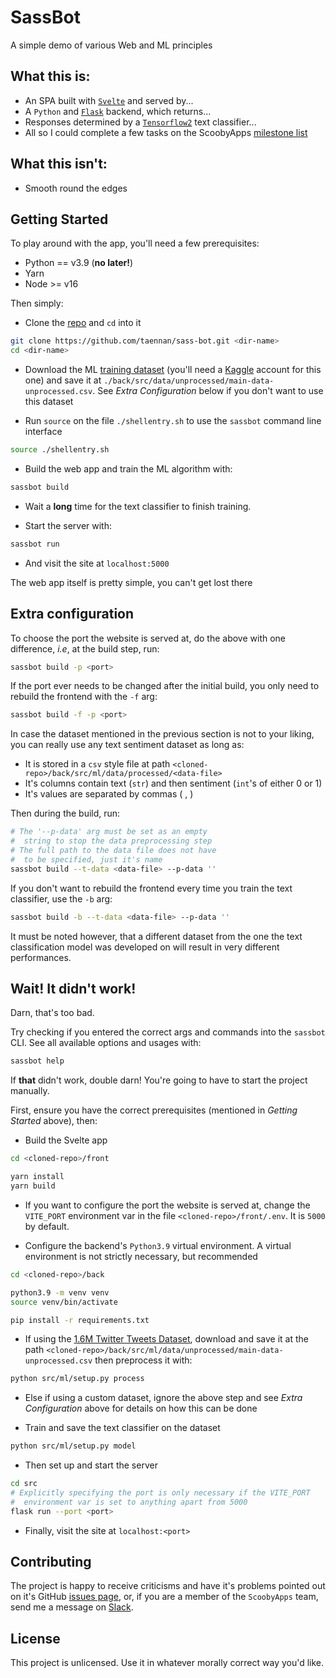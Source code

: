 
# SassBot

A simple demo of various Web and ML principles

## What this is:

- An SPA built with [`Svelte`][svelte] and served by...
- A `Python` and [`Flask`][flask] backend, which returns...
- Responses determined by a [`Tensorflow2`][tensorflow] text classifier...
- All so I could complete a few tasks on the ScoobyApps [milestone list][scooby-milestones]

## What this isn't:

- Smooth round the edges

## Getting Started

To play around with the app, you'll need a few prerequisites:

- Python == v3.9 (**no later!**)
- Yarn
- Node >= v16

Then simply:

- Clone the [repo][repo] and `cd` into it

```bash
git clone https://github.com/taennan/sass-bot.git <dir-name>
cd <dir-name>
```

- Download the ML [training dataset][twitter-dataset] (you'll need a
[Kaggle][kaggle] account for this one) and save it at
`./back/src/data/unprocessed/main-data-unprocessed.csv`. See *Extra Configuration*
below if you don't want to use this dataset

- Run `source` on the file `./shellentry.sh` to use the `sassbot` command line interface

```bash
source ./shellentry.sh
```

- Build the web app and train the ML algorithm with:

```bash
sassbot build
```

- Wait a **long** time for the text classifier to finish training.

- Start the server with:

```bash
sassbot run
```

- And visit the site at `localhost:5000`

The web app itself is pretty simple, you can't get lost there

## Extra configuration

To choose the port the website is served at, do the above with one difference, _i.e_, at the build step, run:

```bash
sassbot build -p <port>
```

If the port ever needs to be changed after the initial build, you only need to rebuild the frontend with the `-f` arg:

```bash
sassbot build -f -p <port>
```

In case the dataset mentioned in the previous section is not to your liking,
you can really use any text sentiment dataset as long as:

- It is stored in a `csv` style file at path `<cloned-repo>/back/src/ml/data/processed/<data-file>`
- It's columns contain text (`str`) and then sentiment (`int`'s of either 0 or 1)
- It's values are separated by commas ( , )

Then during the build, run:

```bash
# The '--p-data' arg must be set as an empty
#  string to stop the data preprocessing step
# The full path to the data file does not have
#  to be specified, just it's name
sassbot build --t-data <data-file> --p-data ''
```

If you don't want to rebuild the frontend every time you train the text classifier, use the `-b` arg:

```bash
sassbot build -b --t-data <data-file> --p-data ''
```

It must be noted however, that a different dataset from the one the text
classification model was developed on will result in very different performances.

## Wait! It didn't work!

Darn, that's too bad.

Try checking if you entered the correct args and commands into the `sassbot` CLI. See all available options and usages with:

```bash
sassbot help
```

If **that** didn't work, double darn! You're going to have to start the project manually.

First, ensure you have the correct prerequisites (mentioned in _Getting Started_ above), then:

- Build the Svelte app

```bash
cd <cloned-repo>/front

yarn install
yarn build
```

- If you want to configure the port the website is served at, change the
`VITE_PORT` environment var in the file `<cloned-repo>/front/.env`. It is `5000`
by default.

- Configure the backend's `Python3.9` virtual environment. A virtual environment
is not strictly necessary, but recommended

```bash
cd <cloned-repo>/back

python3.9 -m venv venv
source venv/bin/activate

pip install -r requirements.txt
```

- If using the [1.6M Twitter Tweets Dataset][twitter-dataset], download and save
it at the path `<cloned-repo>/back/src/ml/data/unprocessed/main-data-unprocessed.csv`
then preprocess it with:

```bash
python src/ml/setup.py process
```

- Else if using a custom dataset, ignore the above step and see
_Extra Configuration_ above for details on how this can be done

- Train and save the text classifier on the dataset

```bash
python src/ml/setup.py model
```

- Then set up and start the server

```bash
cd src
# Explicitly specifying the port is only necessary if the VITE_PORT
#  environment var is set to anything apart from 5000
flask run --port <port>
```

- Finally, visit the site at `localhost:<port>`

## Contributing

The project is happy to receive criticisms and have it's problems pointed out
on it's GitHub [issues page][repo-issues], or, if you are a member of the
`ScoobyApps` team,  send me a message on [Slack][slack].

## License

This project is unlicensed. Use it in whatever morally correct way you'd like.

[repo]: https://github.com/taennan/sass-bot.git
[repo-issues]: https://github.com/taennan/sass-bot/issues
[kaggle]: https://www.kaggle.com
[twitter-dataset]: https://www.kaggle.com/datasets/kazanova/sentiment140

[scooby-milestones]: https://scoobyapps.com/board/index.php?topic=10.msg13#new
[slack]: https://slack.com

[svelte]: https://svelte.dev
[flask]: https://flask.palletsprojects.com/en/2.1.x/
[tensorflow]: https://www.tensorflow.org
